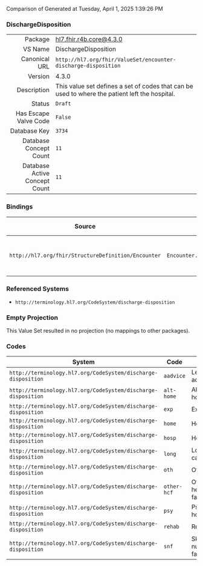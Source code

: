 Comparison of 
Generated at Tuesday, April 1, 2025 1:39:26 PM

### DischargeDisposition

|      |     |
| ---: | --- |
| Package | hl7.fhir.r4b.core@4.3.0 |
| VS Name | DischargeDisposition |
| Canonical URL | `http://hl7.org/fhir/ValueSet/encounter-discharge-disposition` |
| Version | 4.3.0 |
| Description | This value set defines a set of codes that can be used to where the patient left the hospital. |
| Status | `Draft` |
| Has Escape Valve Code | `False` |
| Database Key | `3734` |
| Database Concept Count | `11` |
| Database Active Concept Count | `11` |
### Bindings

| Source | Element | Binding | Strength | Element Short |
| ------ | ------- | ------- | -------- | ------------- |
| `http://hl7.org/fhir/StructureDefinition/Encounter` | `Encounter.hospitalization.dischargeDisposition` | `http://hl7.org/fhir/ValueSet/encounter-discharge-disposition` | `Example` | Category or kind of location after discharge |

### Referenced Systems

* `http://terminology.hl7.org/CodeSystem/discharge-disposition`
### Empty Projection

This Value Set resulted in no projection (no mappings to other packages).

### Codes

| System | Code | Display |
| ------ | ---- | ------- |
| `http://terminology.hl7.org/CodeSystem/discharge-disposition` | `aadvice` | Left against advice |
| `http://terminology.hl7.org/CodeSystem/discharge-disposition` | `alt-home` | Alternative home |
| `http://terminology.hl7.org/CodeSystem/discharge-disposition` | `exp` | Expired |
| `http://terminology.hl7.org/CodeSystem/discharge-disposition` | `home` | Home |
| `http://terminology.hl7.org/CodeSystem/discharge-disposition` | `hosp` | Hospice |
| `http://terminology.hl7.org/CodeSystem/discharge-disposition` | `long` | Long-term care |
| `http://terminology.hl7.org/CodeSystem/discharge-disposition` | `oth` | Other |
| `http://terminology.hl7.org/CodeSystem/discharge-disposition` | `other-hcf` | Other healthcare facility |
| `http://terminology.hl7.org/CodeSystem/discharge-disposition` | `psy` | Psychiatric hospital |
| `http://terminology.hl7.org/CodeSystem/discharge-disposition` | `rehab` | Rehabilitation |
| `http://terminology.hl7.org/CodeSystem/discharge-disposition` | `snf` | Skilled nursing facility |
